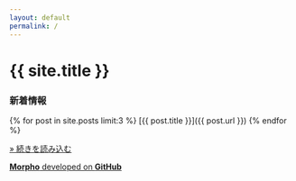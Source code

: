 ```yaml
---
layout: default
permalink: /
---
```


# {{ site.title }}
### 新着情報
{% for post in site.posts limit:3 %}
[{{ post.title }}]({{ post.url }})
{% endfor %}

<p class="right">
<a href="/articles/">&raquo; 続きを読み込む</a>
</p>

[**Morpho** developed on **GitHub**](https://github.com/morpho-social)